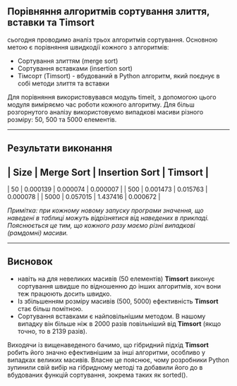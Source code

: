 ## Порівняння алгоритмів сортування злиття, вставки та Timsort

сьогодня проводимо аналіз трьох алгоритмів сортування. Основною метою є порівняння швидкодії кожного з алгоритмів:

- Сортування злиттям (merge sort)
- Сортування вставками (insertion sort)
- Тімсорт (Timsort) - вбудований в Python алгоритм, який поєднує в собі методи злиття та вставки

Для порівняння використовувався модуль timeit, з допомогою цього модуля виміряємо час роботи кожного алгоритму. Для більш розгорнутого аналізу використовуємо випадкові масиви різного розміру: 50, 500 та 5000 елементів.

---

## Результати виконання

| Size            | Merge Sort      | Insertion Sort  | Timsort         |
-------------------------------------------------------------------------
| 50              | 0.000139        | 0.000074        | 0.000007        |
| 500             | 0.001473        | 0.015763        | 0.000078        |
| 5000            | 0.057015        | 1.437416        | 0.000672        |

_Примітка: при кожному новому запуску програми значення, що наведені в таблиці можуть відрізнятися від наведених в прикладі. Пояснюється це тим, що кожного разу маємо різні випадкові (рамдомні) масиви._

---

## Висновок

- навіть на для невеликих масивів (50 елементів) **Timsort** виконує сортування швидше по відношенню до інших алгоритмів, хоч вони теж працюють досить швидко.
- Із збільшенням розміру масивів (500, 5000) ефективність **Timsort** стає більш помітною.
- Сортування вставками є найповільнішим методом. В нашому випадку він більше ніж в 2000 разів повільніший від **Timsort** (якщо точно, то в 2139 разів).
 
Виходячи із вищенаведеного бачимо, що гібридний підхід **Timsort** робить його значно ефективнішим за інші алгоритми, особливо у випадках великих масивів. Власне це пояснює, чому розробники Python зупинили свій вибір на гібридному методі та добавили його до в вбудованих функцій сортування, зокрема таких як sorted().